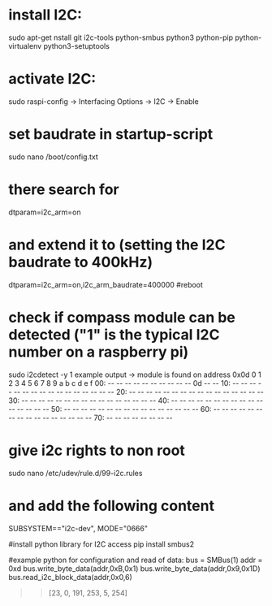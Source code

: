 # install I2C:
sudo apt-get nstall git i2c-tools python-smbus python3 python-pip python-virtualenv python3-setuptools

# activate I2C:
sudo raspi-config
-> Interfacing Options
-> I2C -> Enable

# set baudrate in startup-script
sudo nano /boot/config.txt
# there search for 
dtparam=i2c_arm=on
# and extend it to (setting the I2C baudrate to 400kHz)
dtparam=i2c_arm=on,i2c_arm_baudrate=400000
#reboot

# check if compass module can be detected ("1" is the typical I2C number on a raspberry pi)
sudo i2cdetect -y 1
example output -> module is found on address 0x0d
     0  1  2  3  4  5  6  7  8  9  a  b  c  d  e  f
00:          -- -- -- -- -- -- -- -- -- -- 0d -- --
10: -- -- -- -- -- -- -- -- -- -- -- -- -- -- -- --
20: -- -- -- -- -- -- -- -- -- -- -- -- -- -- -- --
30: -- -- -- -- -- -- -- -- -- -- -- -- -- -- -- --
40: -- -- -- -- -- -- -- -- -- -- -- -- -- -- -- --
50: -- -- -- -- -- -- -- -- -- -- -- -- -- -- -- --
60: -- -- -- -- -- -- -- -- -- -- -- -- -- -- -- --
70: -- -- -- -- -- -- -- --

# give i2c rights to non root
sudo nano /etc/udev/rule.d/99-i2c.rules
# and add the following content
SUBSYSTEM=="i2c-dev", MODE="0666"

#install python library for I2C access
pip install smbus2

#example python for configuration and read of data:
bus = SMBus(1)
addr = 0xd
bus.write_byte_data(addr,0xB,0x1)
bus.write_byte_data(addr,0x9,0x1D)
bus.read_i2c_block_data(addr,0x0,6)
>>[23, 0, 191, 253, 5, 254]

